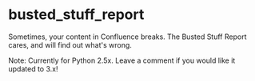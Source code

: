 # busted_stuff_report
Sometimes, your content in Confluence breaks. The Busted Stuff Report cares, and will find out what's wrong.

Note: Currently for Python 2.5x. Leave a comment if you would like it updated to 3.x!
